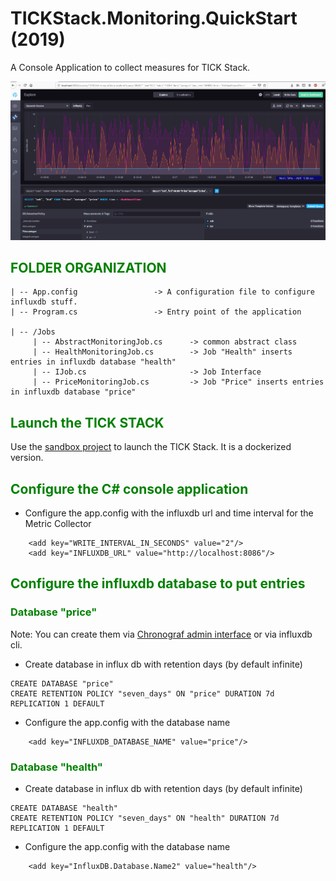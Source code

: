 # TICKStack.Monitoring.QuickStart (2019)

A Console Application to collect measures for TICK Stack.

![alt capture1](https://github.com/danmgs/TICKStack.Monitoring.QuickStart/blob/master/img/chronograf.gif)

## <span style="color:green">FOLDER ORGANIZATION</span>

```
| -- App.config                 -> A configuration file to configure influxdb stuff.
| -- Program.cs                 -> Entry point of the application

| -- /Jobs
     | -- AbstractMonitoringJob.cs      -> common abstract class
     | -- HealthMonitoringJob.cs        -> Job "Health" inserts entries in influxdb database "health"
     | -- IJob.cs                       -> Job Interface
     | -- PriceMonitoringJob.cs         -> Job "Price" inserts entries in influxdb database "price"
```

## <span style="color:green">Launch the TICK STACK</span>

Use the [sandbox project](https://github.com/danmgs/sandbox) to launch the TICK Stack. It is a dockerized version.

## <span style="color:green">Configure the C# console application</span>

- Configure the app.config with the influxdb url and time interval for the Metric Collector
```
	<add key="WRITE_INTERVAL_IN_SECONDS" value="2"/>
    <add key="INFLUXDB_URL" value="http://localhost:8086"/>
```

## <span style="color:green">Configure the influxdb database to put entries</span>

### <span style="color:green">Database "price"</span>

Note:
You can create them via [Chronograf admin interface](http://localhost:8888/sources/10000/admin-influxdb/databases) or via influxdb cli.

- Create database in influx db with retention days (by default infinite)

```
CREATE DATABASE "price"
CREATE RETENTION POLICY "seven_days" ON "price" DURATION 7d REPLICATION 1 DEFAULT

```

- Configure the app.config with the database name

```
    <add key="INFLUXDB_DATABASE_NAME" value="price"/>
```

### <span style="color:green">Database "health"</span>

- Create database in influx db with retention days (by default infinite)

```
CREATE DATABASE "health"
CREATE RETENTION POLICY "seven_days" ON "health" DURATION 7d REPLICATION 1 DEFAULT

```

- Configure the app.config with the database name

```
    <add key="InfluxDB.Database.Name2" value="health"/>
```
